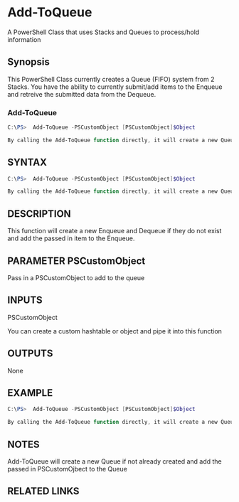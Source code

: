 # Add-ToQueue
A PowerShell Class that uses Stacks and Queues to process/hold information

## Synopsis
This PowerShell Class currently creates a Queue (FIFO) system from 2 Stacks.  You have the ability to currently submit/add items to the Enqueue and retreive the submitted data from the Dequeue.

### Add-ToQueue

```powershell
C:\PS>  Add-ToQueue -PSCustomObject [PSCustomObject]$Object

By calling the Add-ToQueue function directly, it will create a new Queue if not already created and add the passed in PSCustomOjbect to the Queue
```

## SYNTAX

```powershell
C:\PS>  Add-ToQueue -PSCustomObject [PSCustomObject]$Object

By calling the Add-ToQueue function directly, it will create a new Queue if not already created and add the passed in PSCustomOjbect to the Queue
```

## DESCRIPTION
This function will create a new Enqueue and Dequeue if they do not exist and add the passed in item to the Enqueue.

## PARAMETER PSCustomObject
Pass in a PSCustomObject to add to the queue

## INPUTS
PSCustomObject

You can create a custom hashtable or object and pipe it into this function

## OUTPUTS
None

## EXAMPLE
```powershell
C:\PS>  Add-ToQueue -PSCustomObject [PSCustomObject]$Object

By calling the Add-ToQueue function directly, it will create a new Queue if not already created and add the passed in PSCustomOjbect to the Queue
```

## NOTES
Add-ToQueue will create a new Queue if not already created and add the passed in PSCustomOjbect to the Queue

## RELATED LINKS